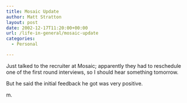 ```yaml
---
title: Mosaic Update
author: Matt Stratton
layout: post
date: 2002-12-17T11:20:00+00:00
url: /life-in-general/mosaic-update
categories:
  - Personal

---
```

Just talked to the recruiter at Mosaic; apparently they had to reschedule one of the first round interviews, so I should hear something tomorrow.

But he said the initial feedback he got was very positive.

m.